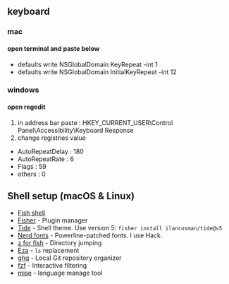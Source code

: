 ## keyboard
### mac
#### open terminal and paste below
- defaults write NSGlobalDomain KeyRepeat -int 1
- defaults write NSGlobalDomain InitialKeyRepeat -int 12
### windows
#### open regedit
1. in address bar paste : HKEY_CURRENT_USER\Control Panel\Accessibility\Keyboard Response
2. change registries value
- AutoRepeatDelay : 180
- AutoRepeatRate : 6
- Flags : 59
- others : 0

## Shell setup (macOS & Linux)

- [Fish shell](https://fishshell.com/)
- [Fisher](https://github.com/jorgebucaran/fisher) - Plugin manager
- [Tide](https://github.com/IlanCosman/tide) - Shell theme. Use version 5: `fisher install ilancosman/tide@v5`
- [Nerd fonts](https://github.com/ryanoasis/nerd-fonts) - Powerline-patched fonts. I use Hack.
- [z for fish](https://github.com/jethrokuan/z) - Directory jumping
- [Eza](https://github.com/eza-community/eza) - `ls` replacement
- [ghq](https://github.com/x-motemen/ghq) - Local Git repository organizer
- [fzf](https://github.com/PatrickF1/fzf.fish) - Interactive filtering
- [mise](https://github.com/jdx/mise) - language manage tool
